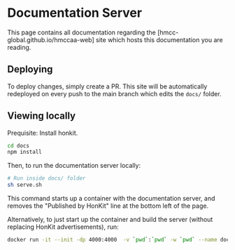 # Documentation Server

This page contains all documentation regarding the [hmcc-global.github.io/hmccaa-web] site which hosts this documentation you are reading.

## Deploying

To deploy changes, simply create a PR. This site will be automatically redeployed on every push to the main branch which edits the `docs/` folder.

## Viewing locally

Prequisite: Install honkit.

```sh
cd docs
npm install
```

Then, to run the documentation server locally:

```sh
# Run inside docs/ folder
sh serve.sh
```

This command starts up a container with the documentation server, and removes the "Published by HonKit" line at the bottom left of the page.

Alternatively, to just start up the container and build the server (without replacing HonKit advertisements), run:

```sh
docker run -it --init -dp 4000:4000  -v `pwd`:`pwd` -w `pwd` --name docs --rm $(docker build -t docs -q .) honkit serve
```
